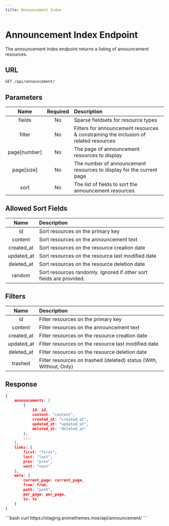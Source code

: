 ```yaml
---
title: Announcement Index
---
```


<Block>

# Announcement Index Endpoint

The announcement index endpoint returns a listing of announcement resources.

## URL

```sh
GET /api/announcement/
```

## Parameters

| Name         | Required | Description                                                                          |
| :----------: | :------: | :----------------------------------------------------------------------------------- |
| fields       | No       | Sparse fieldsets for resource types                                                  |
| filter       | No       | Filters for announcement resources & constraining the inclusion of related resources |
| page[number] | No       | The page of announcement resources to display                                        |
| page[size]   | No       | The number of announcement resources to display for the current page                 |
| sort         | No       | The list of fields to sort the announcement resources                                |

## Allowed Sort Fields

|    Name    | Description                                                         |
| :--------: | :------------------------------------------------------------------ |
| id         | Sort resources on the primary key                                   |
| content    | Sort resources on the announcement text                             |
| created_at | Sort resources on the resource creation date                        |
| updated_at | Sort resources on the resource last modified date                   |
| deleted_at | Sort resources on the resource deletion date                        |
| random     | Sort resources randomly. Ignored if other sort fields are provided. |

## Filters

|    Name    | Description                                                        |
| :--------: | :----------------------------------------------------------------- |
| id         | Filter resources on the primary key                                |
| content    | Filter resources on the announcement text                          |
| created_at | Filter resources on the resource creation date                     |
| updated_at | Filter resources on the resource last modified date                |
| deleted_at | Filter resources on the resource deletion date                     |
| trashed    | Filter resources on trashed (deleted) status {With, Without, Only} |

## Response

```json
{
    announcements: [
        {
            id: id,
            content: "content",
            created_at: "created_at",
            updated_at: "updated_at",
            deleted_at: "deleted_at"
        },
        ...
    ],
    links: {
        first: "first",
        last: "last",
        prev: "prev",
        next: "next"
    },
    meta: {
        current_page: current_page,
        from: from,
        path: "path",
        per_page: per_page,
        to: to
    }
}
```

<Example>

<CURL>
```bash
curl https://staging.animethemes.moe/api/announcement/
```
</CURL>

</Example>

</Block>